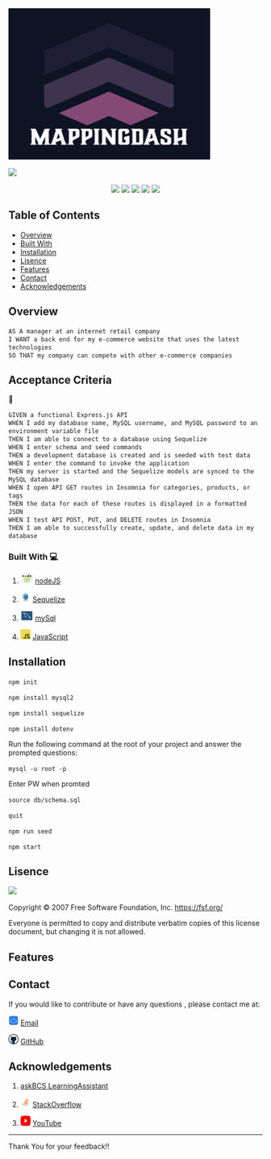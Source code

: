 

  <a href="#">
    <img src="images/Screenshot 2023-03-15 at 11.10.06 AM.png" alt="mappingDash" title="mappingDash"  height="300" width="400" />
</a>

![](https://img.shields.io/badge/License-GNU-red.svg) 

<p align="center">
    <img src="https://img.shields.io/badge/Javascript-yellow" />
    <img src="https://img.shields.io/badge/express-orange" />
    <img src="https://img.shields.io/badge/Sequelize-blue"  />
    <img src="https://img.shields.io/badge/mySQL-blue"  />
    <img src="https://img.shields.io/badge/dotenv-green" />
</p>

## Table of Contents

- [Overview](#overview)
- [Built With](#built-with)
- [Installation](#installation)  
- [Lisence](#lisence)
- [Features](#features)
- [Contact](#contact)
- [Acknowledgements](#acknowledgements)

## Overview

```
AS A manager at an internet retail company
I WANT a back end for my e-commerce website that uses the latest technologies
SO THAT my company can compete with other e-commerce companies
```

## Acceptance Criteria

💾   
``` 
GIVEN a functional Express.js API
WHEN I add my database name, MySQL username, and MySQL password to an environment variable file
THEN I am able to connect to a database using Sequelize
WHEN I enter schema and seed commands
THEN a development database is created and is seeded with test data
WHEN I enter the command to invoke the application
THEN my server is started and the Sequelize models are synced to the MySQL database
WHEN I open API GET routes in Insomnia for categories, products, or tags
THEN the data for each of these routes is displayed in a formatted JSON
WHEN I test API POST, PUT, and DELETE routes in Insomnia
THEN I am able to successfully create, update, and delete data in my database
```



### Built With 💻

1.  <img src="images/NODE.JS-logo.png"  width="25" height="20">   [nodeJS](https://nodejs.org/en/docs/)

2.  <img src="images/sequelize-logo.png"  width="20" height="20">   [Sequelize](https://sequelize.org/)

3.  <img src="images/mysql-workbench-icon.png"  width="25" height="20">   [mySql](https://www.mysql.com/about/legal/logos.html)

4.   <img src="images/javascript.png"  width="20" height="20">   [JavaScript]()

## Installation

`npm init`

`npm install mysql2`

`npm install sequelize`

`npm install dotenv`

Run the following command at the root of your project and answer the prompted questions:

`mysql -u root -p`

Enter PW when promted

`source db/schema.sql`

`quit`

`npm run seed`
  
`npm start`

## Lisence

![](https://img.shields.io/badge/License-GNU-red.svg) 

Copyright © 2007 Free Software Foundation, Inc. <https://fsf.org/>

Everyone is permitted to copy and distribute verbatim copies of this license document, but changing it is not allowed.

## Features



## Contact

If you would like to contribute or have any questions , please contact me at:


<img src="images/icloud.jpg"  width="20" height="20"> [Email](mailto:moraadrian510@icloud.com)

<img src="images/GitHub.png"  width="20" height="20"> [GitHub](https://github.com/moraadrian510)

## Acknowledgements

1. [askBCS LearningAssistant]()

2. <img src="images/STACK-overflow.png"  width="20" height="20">  [StackOverflow](https://stackoverflow.com/)

3.  <img src="images/YOUTUBE.png"  width="20" height="20"> [YouTube](https://www.youtube.com)

--- 
 Thank You for your feedback!!

